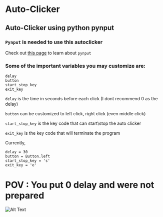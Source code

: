 # Auto-Clicker
## Auto-Clicker using python pynput
### ```Pynput``` is needed to use this autoclicker
Check out [this page](https://pypi.org/project/pynput/#description) to learn about ```pynput```
### Some of the important variables you may customize are:
```
delay
button
start_stop_key
exit_key
```
```delay``` is the time in seconds before each click (I dont recommend 0 as the delay)

```button``` can be customized to left click, right click (even middle click)

```start_stop_key``` is the key code that can start\stop the auto clicker

```exit_key``` is the key code that will terminate the program

Currently,
```
delay = 30
button = Button.left
start_stop_key = 's'
exit_key = 'e'
```
# POV : You put 0 delay and were not prepared
![Alt Text](https://media.giphy.com/media/5xaOcLyjXRo4hX5UhSU/giphy.gif)
